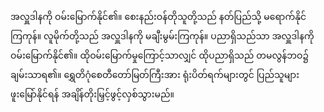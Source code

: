 အလှူဒါနကို ဝမ်းမြောက်နိုင်၏။
စေးနည်းဝန်တိုသူတို့သည် နတ်ပြည်သို့ မရောက်နိုင်ကြကုန်။
လူမိုက်တို့သည် အလှူဒါနကို မချီးမွမ်းကြကုန်။
ပညာရှိသည်သာ အလှူဒါနကို ဝမ်းမြောက်နိုင်၏။
ထိုဝမ်းမြောက်မှုကြောင့်သာလျှင် ထိုပညာရှိသည် တမလွန်ဘဝ၌ ချမ်းသာရ၏။
ရွှေတိဂုံစေတီတော်မြတ်ကြီးအား ရုံးပိတ်ရက်များတွင် ပြည်သူများ ဖူးမြော်နိုင်ရန် အချိန်တိုးမြှင့်ဖွင့်လှစ်သွားမည်။
